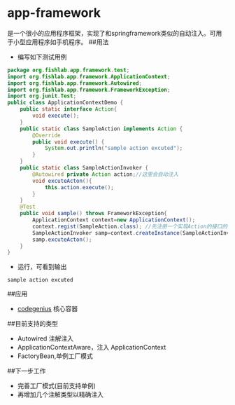app-framework
=
是一个很小的应用程序框架，实现了和springframework类似的自动注入。可用于小型应用程序如手机程序。
##用法

* 编写如下测试用例
```java
package org.fishlab.app.framework.test;
import org.fishlab.app.framework.ApplicationContext;
import org.fishlab.app.framework.Autowired;
import org.fishlab.app.framework.FrameworkException;
import org.junit.Test;
public class ApplicationContextDemo {
	public static interface Action{ 
		void execute();
	}
	public static class SampleAction implements Action {
		@Override
		public void execute() {
			System.out.println("sample action excuted");
		}
	}
	public static class SampleActionInvoker {
		@Autowired private Action action;//这里会自动注入
		void excuteActon(){
			this.action.execute();
		}
	}
	@Test
	public void sample() throws FrameworkException{
		ApplicationContext context=new ApplicationContext();
		context.regist(SampleAction.class); //先注册一个实现Action的接口的类
		SampleActionInvoker samp=context.createInstance(SampleActionInvoker.class);//使用ApplicationContext创建实例
		samp.excuteActon();
	}
}
```
* 运行，可看到输出
```console
sample action excuted
```

##应用
* [codegenius](https://github.com/fishlab/codegenius) 核心容器

##目前支持的类型
* Autowired 注解注入
* ApplicationContextAware，注入 ApplicationContext
* FactoryBean<T>,单例工厂模式

##下一步工作
* 完善工厂模式(目前支持单例)
* 再增加几个注解类型以精确注入

